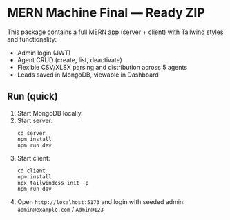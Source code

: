 # MERN Machine Final — Ready ZIP

This package contains a full MERN app (server + client) with Tailwind styles and functionality:
- Admin login (JWT)
- Agent CRUD (create, list, deactivate)
- Flexible CSV/XLSX parsing and distribution across 5 agents
- Leads saved in MongoDB, viewable in Dashboard

## Run (quick)
1. Start MongoDB locally.
2. Start server:
   ```
   cd server
   npm install
   npm run dev
   ```
3. Start client:
   ```
   cd client
   npm install
   npx tailwindcss init -p
   npm run dev
   ```
4. Open `http://localhost:5173` and login with seeded admin: `admin@example.com` / `Admin@123`


